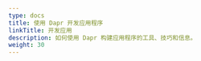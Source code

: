 ```yaml
---
type: docs
title: 使用 Dapr 开发应用程序
linkTitle: 开发应用
description: 如何使用 Dapr 构建应用程序的工具、技巧和信息。
weight: 30
---
```

